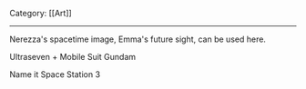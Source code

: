 Category: [[Art]] 
___
Nerezza's spacetime image, Emma's future sight, can be used here. 

Ultraseven + Mobile Suit Gundam

Name it Space Station 3

